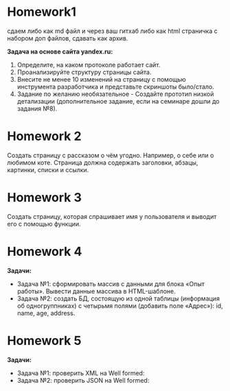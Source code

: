 # Homework1
сдаем либо как md файл и через ваш гитхаб
либо как html страничка с набором доп файлов, сдавать как архив.

**Задача на основе сайта yandex.ru:**
1. Определите, на каком протоколе работает сайт.
2. Проанализируйте структуру страницы сайта.
3. Внесите не менее 10 изменений на страницу с помощью инструмента разработчика и представьте скриншоты было/стало.
4. Задание по желанию необязательное - Создайте прототип низкой детализации (дополнительное задание, если на семинаре дошли до задания №8).

# Homework 2
Создать страницу с рассказом о чём угодно. Например, о себе или о любимом коте.
Страница должна содержать заголовки, абзацы, картинки, списки и ссылки.

# Homework 3
Создать страницу, которая спрашивает имя у пользователя и выводит его с помощью функции.

# Homework 4
**Задачи:**
* Задача №1: сформировать массив с данными для блока «Опыт работы».
  Вывести данные массива в HTML-шаблоне.
* Задача №2: создать БД, состоящую из одной таблицы (информация об одногруппниках) 
  с четырьмя полями (добавить поле «Адрес»): 
  id, name, age, address.

# Homework 5
**Задачи:**

* Задача №1: проверить XML на Well formed:
* Задача №2: проверить JSON на Well formed: